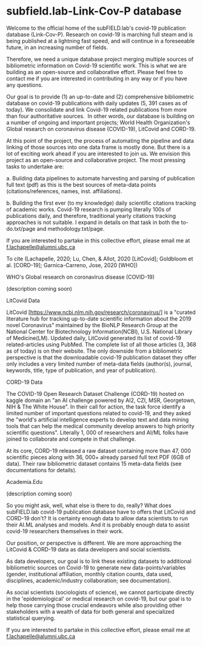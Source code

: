 # subfield.lab-Link-Cov-P database

Welcome to the official home of the subFIELD.lab's covid-19 publication database (Link-Cov-P). Research on covid-19 is marching full steam and is being published at a lightning fast speed, and will continue in a foreseeable future, in an increasing number of fields.

Therefore, we need a unique database project merging multiple sources of bibliometric information on Covid-19 scientific work. This is what we are building as an open-source and collaborative effort. Please feel free to contact me if you are interested in contributing in any way or if you have any questions.

Our goal is to provide (1) an up-to-date and (2) comprehensive bibliometric database on covid-19 publications with daily updates (5, 391 cases as of today). We consolidate and link Covid-19 related publications from more than four authoritative sources.  In other words, our database is building on a number of ongoing and important projects; World Health Organization's Global research on coronavirus disease (COVID-19), LitCovid and CORD-19.

At this point of the project, the process of automating the pipeline and data linking of those sources into one data frame is mostly done. But there is a lot of exciting work ahead if you are interested to join us. We envision this project as an open-source and collaborative project. The most pressing tasks to undertake are:

a. Building data pipelines to automate harvesting and parsing of publication full text (pdf) as this is the best sources of meta-data points (citations/references, names, inst. affiliations).

b. Building the first ever (to my knowledge) daily scientific citations tracking of academic works. Covid-19 research is pumping literally 100s of publications daily, and therefore, traditional yearly citations tracking approaches is not suitable. I expand in details on that task in both the to-do.txt/page and methodology.txt/page.

If you are interested to partake in this collective effort, please email me at f.lachapelle@alumni.ubc.ca

To cite (Lachapelle, 2020; Lu, Chen, & Allot, 2020 [LitCovid]; Goldbloom et al. [CORD-19]; Garnica-Carreno, Jose, 2020 [WHO])

WHO's Global research on coronavirus disease (COVID-19)

(description coming soon)

LitCovid Data

LitCovid [https://www.ncbi.nlm.nih.gov/research/coronavirus/] is a "curated literature hub for tracking up-to-date scientific information about the 2019 novel Coronavirus" maintained by the BioNLP Research Group at the National Center for Biotechnology Information(NCBI), U.S. National Library of Medicine(LM). Updated daily, LitCovid generated its list of covid-19 related-articles using PubMed. The complete list of all those articles (3, 368 as of today) is on their website. The only downside from a bibliometric perspective is that the downloadable covid-19 publication dataset they offer only includes a very limited number of meta-data fields (author(s), journal, keywords, title, type of publication, and year of publication).

CORD-19 Data

The COVID-19 Open Research Dataset Challenge (CORD-19) hosted on kaggle domain an "an AI challenge powered by AI2, CZI, MSR, Georgetown, NIH & The White House". In their call for action, the task force identify a limited number of important questions related to covid-19, and they asked the "world's artificial intelligence experts to develop text and data mining tools that can help the medical community develop answers to high priority scientific questions". Literally 1, 000 of researchers and AI/ML folks have joined to collaborate and compete in that challenge.

At its core, CORD-19 released a raw dataset containing more than 47, 000 scientific pieces along with 36, 000+ already parsed full text PDF (6GB of data). Their raw bibliometric dataset contains 15 meta-data fields (see documentations for details).

Academia.Edu

(description coming soon)

So you might ask, well, what else is there to do, really? What does subFIELD.lab covid-19 publication database have to offers that LitCovid and CORD-19 don't? It is certainty enough data to allow data scientists to run their AI.ML analyses and models. And it is probably enough data to assist covid-19 researchers themselves in their work.

Our position, or perspective is different. We are more approaching the LitCovid & CORD-19 data as data developers and social scientists.

As data developers, our goal is to link these existing datasets to additional bibliometric sources on Covid-19 to generate new data-points/variables (gender, institutional affiliation, monthly citation counts, data used, disciplines, academic/industry collaboration; see documentation).

As social scientists (sociologists of science), we cannot participate directly in the 'epidemiological' or medical research on covid-19, but our goal is to help those carrying those crucial endeavors while also providing other stakeholders with a wealth of data for both general and specialized statistical querying.

If you are interested to partake in this collective effort, please email me at f.lachapelle@alumni.ubc.ca
